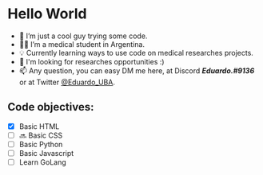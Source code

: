 # Hello World

- 👋 I’m just a cool guy trying some code.
- 👨‍⚕️ I’m a medical student in Argentina.
- 💡 Currently learning ways to use code on medical researches projects.
- 👀 I'm looking for researches opportunities :)
- 📫 Any question, you can easy DM me here, at Discord ***Eduardo.#9136*** or at Twitter [@Eduardo_UBA](https://twitter.com/Eduardo_UBA).

## Code objectives:
- [x] Basic HTML <br>
- [ ] 🔜 Basic CSS <br>
- [ ] Basic Python <br>
- [ ] Basic Javascript <br>
- [ ] Learn GoLang <br>

<!---
Eduardinholoko/Eduardinholoko is a ✨ special ✨ repository because its `README.md` (this file) appears on your GitHub profile.
You can click the Preview link to take a look at your changes.
--->
